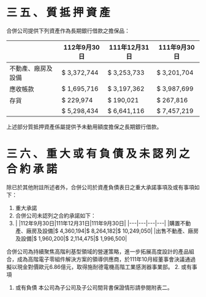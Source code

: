 # 三 五 、 質 抵 押 資 產

合併公司提供下列資產作為長期銀行借款之擔保品：

| |112年9月30日|111年12月31日|111年9月30日|
|---|---|---|---|
|不動產、廠房及設備|$ 3,372,744|$ 3,253,733|$ 3,201,704|
|應收帳款|$ 1,695,716|$ 3,197,362|$ 3,987,699|
|存貨|$ 229,974|$ 190,021|$ 267,816|
| |$ 5,298,434|$ 6,641,116|$ 7,457,219|

上述部分質抵押資產係屬提供予未動用額度擔保之長期銀行借款。

# 三 六 、 重 大 或 有 負 債 及 未 認 列 之 合 約 承 諾

除已於其他附註所述者外，合併公司於資產負債表日之重大承諾事項及或有事項如下：

1. 重大承諾
1. 合併公司未認列之合約承諾如下：
2. | |112年9月30日|111年12月31日|111年9月30日|
|---|---|---|---|
|購置不動產、廠房及設備|$ 4,360,194|$ 8,264,182|$ 10,249,050|
|出售不動產、廠房及設備|$ 1,960,200|$ 2,114,475|$ 1,996,500|

合併公司為持續聚焦高階利基型領域的營運策略，進一步拓展高度設計的產品組合，成為高階電子零組件解決方案的領導供應商，於111年10月經董事會決議通過擬以現金對價歐元6.86億元，取得施耐德電機高階工業感測器事業部。
2. 或有事項
1. 或有負債
本公司為子公司及子公司間背書保證情形請參閱附表二。
